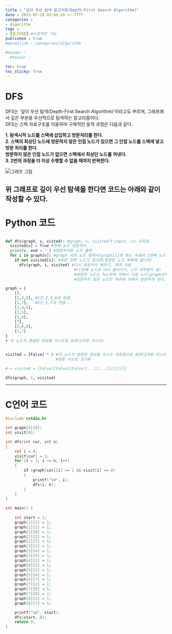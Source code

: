 ```yaml
---
title : "깊이 우선 탐색 알고리즘(Depth-First Search Algorithm)"
date : 2023-07-28 03:40:20 +/-TTTT
categories : 
- Algorithm
tags : 
- [알고리즘] #소문자만 가능
published : true
#permalink : categories/algorithm

#header :
  #teaser :

toc: true
toc_sticky: true
---
```


# DFS   

DFS는 '깊이 우선 탐색(Depth-First Search Algorithm)'이라고도 부르며, 그래프에서 깊은 부분을 우선적으로 탐색하는 알고리즘이다.   
DFS는 스택 자료구조를 이용하며 구체적인 동작 과정은 다음과 같다.    

**1. 탐색시작 노드를 스택에 삽입하고 방문처리를 한다.**   
**2. 스택의 최상단 노드에 방문하지 않은 인접 노드가 있으면 그 인접 노드를 스택에 넣고 방문 처리를 한다.**      
    **방문하지 않은 인접 노드가 없으면 스택에서 최상단 노드를 꺼낸다.**    
**3. 2번의 과정을 더 이상 수행할 수 없을 때까지 반복한다.**   

![그래프 그림](https://github.com/sk-choi/sk-choi.github.io/assets/80041090/cf4a0ffb-5b67-4adc-87e2-b861e141026a)    

위 그래프로 깊이 우선 탐색을 한다면 코드는 아래와 같이 작성할 수 있다.    
---

# Python 코드   
               
                       
```python

def dfs(graph, v, visted): #graph, v, visited가 input, v는 시작점.
  visited[v] = True #현재 노드 방문처리
  print(v, end = '') #방문처리한 노드 출력 
  for i in graph[v]: #graph 속의 노드 중에서(graph[1]의 원소 속에서 i번째 노드가)
    if not visited[i]: #방문 안한 노드가 있다면(방문한 노드 목록에 없다면)
      dfs(graph, i, visited) #다시 방문처리 해주기, 재귀 이용
                              #(i번째 노드로 다시 돌아가기, i가 시작점이 됨)
                              #방문한 노드는 for문에 의해서 다음 노드(graph안에서의 다음 노드)로 넘어가게 됨. 
                              #방문하지 않은 노드만 재귀에 의해서 방문하게 된다.

graph = [
    [],
    [2,3,8], #1은 2,3,8과 연결..
    [1,7],   #2는 1,7과 연결...
    [1,4,5],
    [3,5],
    [3,4],
    [7],
    [2,6,8],
    [1,7]
] 
# 각 노드가 연결된 정보를 리스트로 표현(2차원 리스트)


visited = [False] * 9 #각 노드가 방문된 정보를 리스트 자료형으로 표현(1차원 리스트)
                      #방문 리스트 초기화

#-> visited = [False][False][False][...][...][][][][]

dfs(graph, 1, visited)

```

--------------
               
# C언어 코드    

        
```c
#include <stdio.h>

int graph[9][9];
int visit[9];

int dfs(int cur, int n)
{
    int i = 0;
    visit[cur] = 1;
    for (i = 1; i <= n; i++)
    {
        if (graph[cur][i] == 1 && visit[i] == 0)
        {
            printf("%d", i);
            dfs(i, n);
        }
    }
}

int main() {
    
    int start = 1;
    graph[1][2] = 1;
    graph[1][3] = 1;
    graph[1][8] = 1;
    graph[2][1] = 1;
    graph[2][7] = 1;
    graph[3][1] = 1;
    graph[3][4] = 1;
    graph[3][5] = 1;
    graph[4][3] = 1;
    graph[4][5] = 1;
    graph[5][3] = 1;
    graph[5][4] = 1;
    graph[6][7] = 1;
    graph[7][2] = 1;
    graph[7][6] = 1;
    graph[7][8] = 1;
    graph[8][1] = 1;
    graph[8][7] = 1;

    printf("%d", start);
    dfs(start, 8);
    return 0;
}

```